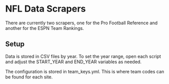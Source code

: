 # NFL Data Scrapers

There are currently two scrapers, one for the Pro Football Reference and another for the ESPN Team Rankings.

## Setup

Data is stored in CSV files by year. To set the year range, open each script and adjust the START_YEAR and END_YEAR variables as needed.

The configuration is stored in team_keys.yml. This is where team codes can be found for each site.